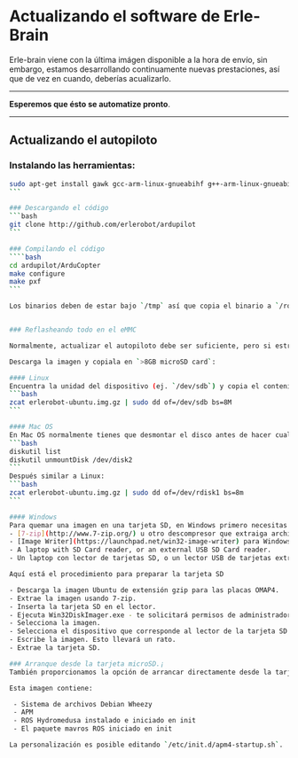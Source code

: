 # Actualizando el software de Erle-Brain

Erle-brain viene con la última imágen disponible a la hora de envío, sin embargo, estamos desarrollando continuamente nuevas prestaciones, así que de vez en cuando, deberías acualizarlo.

---

**Esperemos que ésto se automatize pronto**.

---

## Actualizando el autopiloto

### Instalando las herramientas:
````bash
sudo apt-get install gawk gcc-arm-linux-gnueabihf g++-arm-linux-gnueabihf
```

### Descargando el código
```bash
git clone http://github.com/erlerobot/ardupilot
```

### Compilando el código
````bash
cd ardupilot/ArduCopter
make configure
make pxf
```

Los binarios deben de estar bajo `/tmp` así que copia el binario a `/root` (o modifica `/etc/init.d/apm4-startup.sh` y apunta hacia el binario deseado).


### Reflasheando todo en el eMMC

Normalmente, actualizar el autopiloto debe ser suficiente, pero si estropeas algo, estamos proporcionando una forma de reflashear Erle-Brain. La forma mas fácil de hacerlo es usando nuestro [ready-to-flash eMMC last image](https://mega.co.nz/#!aQ8FnB4B!CpqMmZdVyOWvryxdb9Hzvo2UnL44L-0JttPRswgC6Ek).

Descarga la imagen y copiala en `>8GB microSD card`:

#### Linux
Encuentra la unidad del dispositivo (ej. `/dev/sdb`) y copia el contenido de la imágen que acabas de descargar:
```bash
zcat erlerobot-ubuntu.img.gz | sudo dd of=/dev/sdb bs=8M
```

#### Mac OS
En Mac OS normalmente tienes que desmontar el disco antes de hacer cualquier tipo de copia:
```bash
diskutil list
diskutil unmountDisk /dev/disk2
```
Después similar a Linux:
```bash
zcat erlerobot-ubuntu.img.gz | sudo dd of=/dev/rdisk1 bs=8m
```

#### Windows
Para quemar una imagen en una tarjeta SD, en Windows primero necesitas las siguientes herramientas:
- [7-zip](http://www.7-zip.org/) u otro descompresor que extraiga archivos con extensión gz.
- [Image Writer](https://launchpad.net/win32-image-writer) para Windows, para escribir la imagen en la Tarjeta SD.
- A laptop with SD Card reader, or an external USB SD Card reader.
- Un laptop con lector de tarjetas SD, o un lector USB de tarjetas extraíble.

Aquí está el procedimiento para preparar la tarjeta SD

- Descarga la imagen Ubuntu de extensión gzip para las placas OMAP4.
- Extrae la imagen usando 7-zip.
- Inserta la tarjeta SD en el lector.
- Ejecuta Win32DiskImager.exe - te solicitará permisos de administrador en Windows 7.
- Selecciona la imagen.
- Selecciona el dispositivo que corresponde al lector de la tarjeta SD.
- Escribe la imagen. Esto llevará un rato.
- Extrae la tarjeta SD.

### Arranque desde la tarjeta microSD.¡
También proporcionamos la opción de arrancar directamente desde la tarjeta microSD. Para hacer esto, coje la [bootable microSD card image](https://drive.google.com/file/d/0B6D4e4nVvowdLWp0QVVIckpGUEU/view) e introducela en la tarjeta microSD. Sitúala en Erle-Brain y comienza con él ;).

Esta imagen contiene:

 - Sistema de archivos Debian Wheezy
 - APM
 - ROS Hydromedusa instalado e iniciado en init
 - El paquete mavros ROS iniciado en init

La personalización es posible editando `/etc/init.d/apm4-startup.sh`. 
